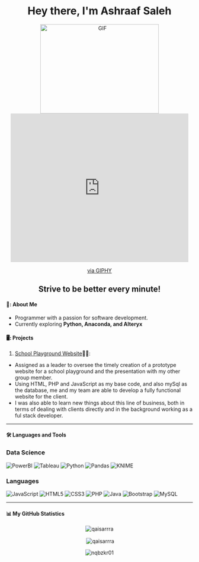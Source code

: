 <div id="profileView" align="center">
  <h1>Hey there, I'm Ashraaf Saleh</h1>
  <img src="https://media.giphy.com/media/Vbtc9VG51NtzT1Qnv1/giphy.gif" alt="GIF" width="320" height="240">
  <iframe src="https://giphy.com/embed/Vbtc9VG51NtzT1Qnv1" width="480" height="400" frameBorder="0" class="giphy-embed" allowFullScreen></iframe><p><a href="https://giphy.com/gifs/Friends-friends-tv-episode-219-Vbtc9VG51NtzT1Qnv1">via GIPHY</a></p>
  <h2 align="center">Strive to be better every minute!</h2>
</div>


#### 👨: About Me
- Programmer with a passion for software development.
- Currently exploring **Python, Anaconda, and Alteryx**

#### 🖥️: Projects
1) [School Playground Website](https://intellectplayschool.com/)👨‍🏫:
- Assigned as a leader to oversee the timely creation of a prototype website for a school playground and the presentation with my other group member.
- Using HTML, PHP and JavaScript as my base code, and also mySql as the database, me and my team are able to develop a fully functional website for the client.
- I was also able to learn new things about this line of business, both in terms of dealing with clients directly and in the background working as a ful stack developer.

---

#### 🛠️ Languages and Tools

### Data Science
![PowerBI](https://img.shields.io/badge/PowerBI-F2C811?style=for-the-badge&logo=Power%20BI&logoColor=white)
![Tableau](https://img.shields.io/badge/Tableau-E97627?style=for-the-badge&logo=Tableau&logoColor=white)
![Python](https://img.shields.io/badge/python-3670A0?style=for-the-badge&logo=python&logoColor=ffdd54)
![Pandas](https://img.shields.io/badge/pandas-%23150458.svg?style=for-the-badge&logo=pandas&logoColor=white)
![KNIME](https://img.shields.io/badge/KNIME-%23150458.svg?style=for-the-badge&logo=knime-analytics-platform&logoColor=white)

### Languages
![JavaScript](https://img.shields.io/badge/javascript-%23323330.svg?style=for-the-badge&logo=javascript&logoColor=%23F7DF1E)
![HTML5](https://img.shields.io/badge/html5-%23E34F26.svg?style=for-the-badge&logo=html5&logoColor=white)
![CSS3](https://img.shields.io/badge/css3-%231572B6.svg?style=for-the-badge&logo=css3&logoColor=white)
![PHP](https://img.shields.io/badge/php-%23777BB4.svg?style=for-the-badge&logo=php&logoColor=white)
![Java](https://img.shields.io/badge/java-%23ED8B00.svg?style=for-the-badge&logo=java&logoColor=white)
![Bootstrap](https://img.shields.io/badge/bootstrap-%23563D7C.svg?style=for-the-badge&logo=bootstrap&logoColor=white)
![MySQL](https://img.shields.io/badge/MySql-%23777BB4.svg?style=for-the-badge&logo=MySql&logoColor=white)


---

#### 📊 My GitHub Statistics

<p align='center'><img align="center"src="https://github-readme-stats.vercel.app/api/top-langs?username=AshraafSaleh&show_icons=true&locale=en&layout=compact" alt="qaisarrra" /></p>

<p align='center'>&nbsp;<img align="center" src="https://github-readme-stats.vercel.app/api?username=AshraafSaleh&show_icons=true&locale=en" alt="qaisarrra" /></p>

<p align='center'><img align="center" src="https://github-readme-streak-stats.herokuapp.com/?user=AshraafSaleh&" alt="nqbzkr01" /></p>
